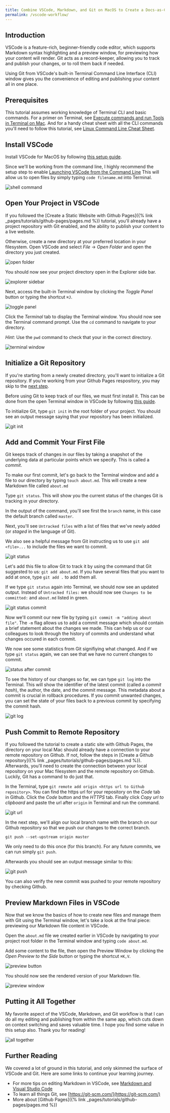 ```yaml
---
title: Combine VSCode, Markdown, and Git on MacOS to Create a Docs-as-Code Workflow
permalink: /vscode-workflow/
---
```

## Introduction
VSCode is a feature-rich, beginner-friendly code editor, which supports Markdown syntax highlighting and a preview window, for previewing how your content will render. Git acts as a record-keeper, allowing you to track and publish your changes, or to roll them back if needed. 

Using Git from VSCode's built-in Terminal Command Line Interface (CLI) window gives you the convenience of editing and publishing your content all in one place.

## Prerequisites
This tutorial assumes working knowledge of Terminal CLI and basic commands. For a primer on Terminal, see [Execute commands and run Tools in Terminal on Mac](https://support.apple.com/guide/terminal/execute-commands-and-run-tools-apdb66b5242-0d18-49fc-9c47-a2498b7c91d5/mac). And for a handy cheat sheet with all the CLI commands you'll need to follow this tutorial, see [Linux Command Line Cheat Sheet](https://www.stationx.net/linux-command-line-cheat-sheet/).

## Install VSCode
Install VSCode for MacOS by following [this setup guide](https://code.visualstudio.com/docs/setup/mac).

Since we'll be working from the command line, I highly recommend the setup step to enable [Launching VSCode from the Command Line](https://code.visualstudio.com/docs/setup/mac#_launch-vs-code-from-the-command-line) This will allow us to open files by simply typing `code filename.md` into Terminal.

![shell command](vscode-shell-command.png)

## Open Your Project in VSCode
If you followed the [Create a Static Website with Github Pages]({% link _pages/tutorials/github-pages/pages.md %}) tutorial, you'll already have a project repository with Git enabled, and the ability to publish your content to a live website.

Otherwise, create a new directory at your preferred location in your filesystem. Open VSCode and select *File* -> *Open Folder* and open the directory you just created.

![open folder](vscode-open-folder.png)

You should now see your project directory open in the Explorer side bar.

![explorer sidebar](vscode-explorer-sidebar-2.png)

Next, access the built-in Terminal window by clicking the *Toggle Panel* button or typing the shortcut `⌘J`.

![toggle panel](vscode-toggle-panel.png)

Click the *Terminal* tab to display the Terminal window. You should now see the Terminal command prompt. Use the `cd` command to navigate to your directory.

*Hint*: Use the `pwd` command to check that your in the correct directory.

![terminal window](vscode-terminal-window.png)

## Initialize a Git Repository
If you're starting from a newly created directory, you'll want to initialize a Git repository. If you're working from your Github Pages respository, you may skip to the [next step](#add-and-commit-your-first-file).

Before using Git to keep track of our files, we must first install it. This can be done from the open Terminal window in VSCode by following [this guide](https://git-scm.com/book/en/v2/Getting-Started-Installing-Git).

To initialize Git, type `git init` in the root folder of your project. You should see an output message saying that your repository has been initialized.

![git init](vscode-git-init.png)

## Add and Commit Your First File
Git keeps track of changes in our files by taking a snapshot of the underlying data at particular points which we specify. This is called a *commit*.

To make our first commit, let's go back to the Terminal window and add a file to our directory by typing `touch about.md`. This will create a new Markdown file called `about.md`

Type `git status`. This will show you the current status of the changes Git is tracking in your directory. 

In the output of the command, you'll see first the `branch` name, in this case the default branch called `master`.  

Next, you'll see `Untracked files` with a list of files that we've newly added (or *staged* in the language of Git). 

We also see a helpful message from Git instructing us to use `git add <file>...` to include the files we want to commit.

![git status](vscode-git-status.png)

Let's add this file to allow Git to track it by using the command that Git suggested to us: `git add about.md`. If you have several files that you want to add at once, type `git add .` to add them all.

If we type `git status` again into Terminal, we should now see an updated output. Instead of `Untracked files:` we should now see `Changes to be committed:` and `about.md` listed in green.

![git status commit](vscode-git-status-commit.png)

Now we'll commit our new file by typing `git commit -m "adding about file"`. The `-m` flag allows us to add a commit message which should contain a brief statement about the changes we made. This can help us or our colleagues to look through the history of commits and understand what changes occured in each commit. 

We now see some statistics from Git signifiying what changed. And if we type `git status` again, we can see that we have no current changes to commit.

![status after commit](vscode-git-status-after-commit.png)

To see the history of our changes so far, we can type `git log` into the Terminal. This will show the identifier of the latest commit (called a *commit hash*), the author, the date, and the commit message. This metadata about a commit is crucial in rollback procedures. If you commit unwanted changes, you can set the state of your files back to a previous commit by specifying the commit hash.

![git log](vscode-git-log.png)

## Push Commit to Remote Repository
If you followed the tutorial to create a static site with Github Pages, the directory on your local Mac should already have a connection to your remote repository on Github. If not, follow the steps in [Create a Github repository]({% link _pages/tutorials/github-pages/pages.md %}).
Afterwards, you'll need to create the connection between your local repository on your Mac filesystem and the remote repository on Github. Luckily, Git has a command to do just that.

In the Terminal, type `git remote add origin <https url to Github repository>`. You can find the https url for your repository on the *Code* tab in Github. Click the *Code* button and the *HTTPS* tab. Finally click *Copy url to clipboard* and paste the url after `origin` in Terminal and run the command.

![git url](vscode-git-url.png)

In the next step, we'll align our local branch name with the branch on our Github repository so that we push our changes to the correct branch.

`git push --set-upstream origin master`

We only need to do this once (for this branch). For any future commits, we can run simply `git push`.

Afterwards you should see an output message similar to this:

![git push](vscode-git-push.png)

You can also verify the new commit was pushed to your remote repository by checking Github.

## Preview Markdown Files in VSCode
Now that we know the basics of how to create new files and manage them with Git using the Terminal window, let's take a look at the final piece: previewing our Markdown file content in VSCode.

Open the `about.md` file we created earlier in VSCode by navigating to your project root folder in the Terminal window and typing `code about.md`.

Add some content to the file, then open the Preview Window by clicking the *Open Preview to the Side* button or typing the shortcut `⌘K,V`.

![preview button](vscode-preview-button.png)

You should now see the rendered version of your Markdown file. 

![preview window](vscode-preview-window.png)

## Putting it All Together
My favorite aspect of the VSCode, Markdown, and Git workflow is that I can do all my editing and publishing from within the same app, which cuts down on context switching and saves valuable time. I hope you find some value in this setup also. Thank you for reading!

![all together](vscode-putting-it-all-together.png)

## Further Reading
We covered a lot of ground in this tutorial, and only skimmed the surface of VSCode and Git. Here are some links to continue your learning journey.

- For more tips on editing Markdown in VSCode, see [Markdown and Visual Studio Code](https://code.visualstudio.com/docs/languages/markdown)
- To learn all things Git, see [https://git-scm.com/](https://git-scm.com/)
- More about [Github Pages]({% link _pages/tutorials/github-pages/pages.md %})